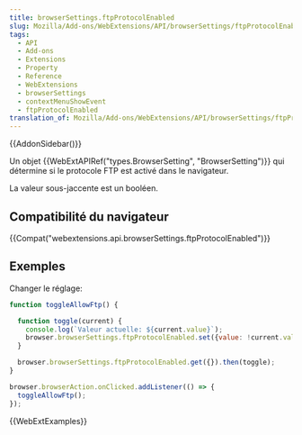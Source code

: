 ```yaml
---
title: browserSettings.ftpProtocolEnabled
slug: Mozilla/Add-ons/WebExtensions/API/browserSettings/ftpProtocolEnabled
tags:
  - API
  - Add-ons
  - Extensions
  - Property
  - Reference
  - WebExtensions
  - browserSettings
  - contextMenuShowEvent
  - ftpProtocolEnabled
translation_of: Mozilla/Add-ons/WebExtensions/API/browserSettings/ftpProtocolEnabled
---
```

{{AddonSidebar()}}

Un objet {{WebExtAPIRef("types.BrowserSetting", "BrowserSetting")}} qui détermine si le protocole FTP est activé dans le navigateur.

La valeur sous-jaccente est un booléen.

## Compatibilité du navigateur

{{Compat("webextensions.api.browserSettings.ftpProtocolEnabled")}}

## Exemples

Changer le réglage:

```js
function toggleAllowFtp() {

  function toggle(current) {
    console.log(`Valeur actuelle: ${current.value}`);
    browser.browserSettings.ftpProtocolEnabled.set({value: !current.value});
  }

  browser.browserSettings.ftpProtocolEnabled.get({}).then(toggle);
}

browser.browserAction.onClicked.addListener(() => {
  toggleAllowFtp();
});
```

{{WebExtExamples}}
